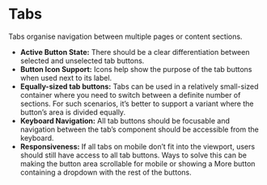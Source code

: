# Tabs

Tabs organise navigation between multiple pages or content sections.

- **Active Button State:** There should be a clear differentiation between selected and unselected tab buttons.
- **Button Icon Support:** Icons help show the purpose of the tab buttons when used next to its label.
- **Equally-sized tab buttons:** Tabs can be used in a relatively small-sized container where you need to switch between a definite number of sections. For such scenarios, it’s better to support a variant where the button’s area is divided equally.
- **Keyboard Navigation:** All tab buttons should be focusable and navigation between the tab’s component should be accessible from the keyboard.
- **Responsiveness:** If all tabs on mobile don’t fit into the viewport, users should still have access to all tab buttons. Ways to solve this can be making the button area scrollable for mobile or showing a More button containing a dropdown with the rest of the buttons.
